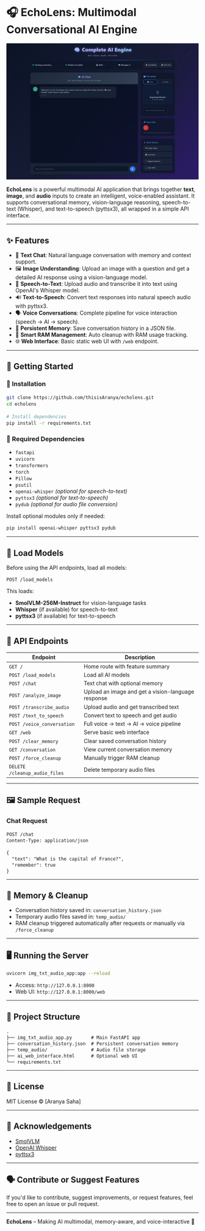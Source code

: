 # 🎧 EchoLens: Multimodal Conversational AI Engine

![EchoLens Preview](complete_AI_engn.png)

**EchoLens** is a powerful multimodal AI application that brings together **text**, **image**, and **audio** inputs to create an intelligent, voice-enabled assistant. It supports conversational memory, vision-language reasoning, speech-to-text (Whisper), and text-to-speech (pyttsx3), all wrapped in a simple API interface.

---

## ✨ Features

- 🧠 **Text Chat**: Natural language conversation with memory and context support.
- 🖼️ **Image Understanding**: Upload an image with a question and get a detailed AI response using a vision-language model.
- 🎤 **Speech-to-Text**: Upload audio and transcribe it into text using OpenAI's Whisper model.
- 🔊 **Text-to-Speech**: Convert text responses into natural speech audio with pyttsx3.
- 🗣️ **Voice Conversations**: Complete pipeline for voice interaction (speech → AI → speech).
- 💾 **Persistent Memory**: Save conversation history in a JSON file.
- 🧹 **Smart RAM Management**: Auto cleanup with RAM usage tracking.
- 🌐 **Web Interface**: Basic static web UI with `/web` endpoint.

---

## 🚀 Getting Started

### 🔧 Installation

```bash
git clone https://github.com/thisisAranya/echolens.git
cd echolens

# Install dependencies
pip install -r requirements.txt
```

### 🧩 Required Dependencies

- `fastapi`
- `uvicorn`
- `transformers`
- `torch`
- `Pillow`
- `psutil`
- `openai-whisper` *(optional for speech-to-text)*
- `pyttsx3` *(optional for text-to-speech)*
- `pydub` *(optional for audio file conversion)*

Install optional modules only if needed:
```bash
pip install openai-whisper pyttsx3 pydub
```

---

## 🧠 Load Models

Before using the API endpoints, load all models:

```http
POST /load_models
```

This loads:
- **SmolVLM-256M-Instruct** for vision-language tasks
- **Whisper** (if available) for speech-to-text
- **pyttsx3** (if available) for text-to-speech

---

## 🧪 API Endpoints

| Endpoint | Description |
|----------|-------------|
| `GET /` | Home route with feature summary |
| `POST /load_models` | Load all AI models |
| `POST /chat` | Text chat with optional memory |
| `POST /analyze_image` | Upload an image and get a vision-language response |
| `POST /transcribe_audio` | Upload audio and get transcribed text |
| `POST /text_to_speech` | Convert text to speech and get audio |
| `POST /voice_conversation` | Full voice → text → AI → voice pipeline |
| `GET /web` | Serve basic web interface |
| `POST /clear_memory` | Clear saved conversation history |
| `GET /conversation` | View current conversation memory |
| `POST /force_cleanup` | Manually trigger RAM cleanup |
| `DELETE /cleanup_audio_files` | Delete temporary audio files |

---

## 🖼️ Sample Request

### Chat Request

```http
POST /chat
Content-Type: application/json

{
  "text": "What is the capital of France?",
  "remember": true
}
```

---

## 🧠 Memory & Cleanup

- Conversation history saved in: `conversation_history.json`
- Temporary audio files saved in: `temp_audio/`
- RAM cleanup triggered automatically after requests or manually via `/force_cleanup`

---

## 🖥️ Running the Server

```bash
uvicorn img_txt_audio_app:app --reload
```

- Access: `http://127.0.0.1:8000`
- Web UI: `http://127.0.0.1:8000/web`

---

## 📂 Project Structure

```
.
├── img_txt_audio_app.py       # Main FastAPI app
├── conversation_history.json  # Persistent conversation memory
├── temp_audio/                # Audio file storage
├── ai_web_interface.html      # Optional web UI
└── requirements.txt
```

---

## 📄 License

MIT License © [Aranya Saha]

---

## 🙌 Acknowledgements

- [SmolVLM](https://huggingface.co/HuggingFaceTB/SmolVLM-256M-Instruct)
- [OpenAI Whisper](https://github.com/openai/whisper)
- [pyttsx3](https://github.com/nateshmbhat/pyttsx3)

---

## 🗣️ Contribute or Suggest Features

If you'd like to contribute, suggest improvements, or request features, feel free to open an issue or pull request.

---

**EchoLens** – Making AI multimodal, memory-aware, and voice-interactive 🚀
